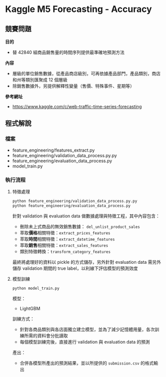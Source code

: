 # Kaggle M5 Forecasting - Accuracy

## 競賽問題

**目的**

- 替 42840 組商品銷售量的時間序列提供最準確地預測方法

**內容**

- 層級的單位銷售數據，從產品商店級別，可再依據產品部門，產品類別，商店和州等類別匯聚成 12 個層級
- 除銷售數據外，另提供解釋性變量（售價、特殊事件、星期等）

**參考網址**

- https://www.kaggle.com/c/web-traffic-time-series-forecasting

## 程式解說

### 檔案

- feature_engineering/features_extract.py
- feature_engineering/validation_data_process.py.py
- feature_engineering/evaluation_data_process.py
- model_train.py

### 執行流程

1. 特徵處理

   ```bash
   python feature_engineering/validation_data_process.py.py
   python feature_engineering/evaluation_data_process.py
   ```

   針對 validation 與 evaluation data 做數據處理與特徵工程，其中內容包含：

   - 刪除未上式商品的無效銷售數據： `del_unlist_product_sales`
   - 萃取**價格**相關特徵：`extract_prices_features`
   - 萃取**時間**相關特徵：`extract_datetime_features`
   - 萃取**銷售**相關特徵：`extract_sales_features`
   - 類別特徵轉換：`transform_category_features`

   最終將處理好的資料以 pickle 的方式儲存，另外針對 evaluation data 需另外儲存 validation 期間的 true label，以利線下評估模型的預測效度

   

2. 模型訓練

   ```bash
   python model_train.py
   ```

   模型：

   - LightGBM

   訓練方式：

   - 針對各商品類別與各店面獨立建立模型，並為了減少記憶體用量，各次訓練所需的資料會分批讀取
   - 每個模型訓練完後，直接進行 validation 與 evaluation data 的預測

   產出：

   - 合併各模型所產出的預測結果，並以所提供的 `submission.csv` 的格式輸出